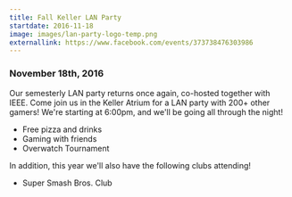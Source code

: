 ```yaml
---
title: Fall Keller LAN Party
startdate: 2016-11-18
image: images/lan-party-logo-temp.png
externallink: https://www.facebook.com/events/373738476303986
---
```


### November 18th, 2016

Our semesterly LAN party returns once again, co-hosted together with
IEEE. Come join us in the Keller Atrium for a LAN party with 200+ other
gamers! We're starting at 6:00pm, and we'll be going all through the night!

* Free pizza and drinks
* Gaming with friends
* Overwatch Tournament

In addition, this year we'll also have the following clubs attending!

* Super Smash Bros. Club

